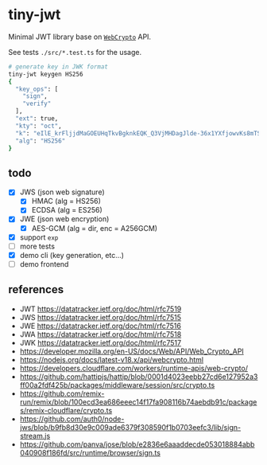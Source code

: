 # tiny-jwt

Minimal JWT library base on [`WebCrypto`](https://developer.mozilla.org/en-US/docs/Web/API/Web_Crypto_API) API.

See tests `./src/*.test.ts` for the usage.

```sh
# generate key in JWK format
tiny-jwt keygen HS256
{
  "key_ops": [
    "sign",
    "verify"
  ],
  "ext": true,
  "kty": "oct",
  "k": "eIlE_krFljjdMaGOEUHqTkvBgknkEQK_Q3VjMHDagJlde-36x1YXfjowvKs8mTSH6gJyml6HvW1qLhG75HOW_g",
  "alg": "HS256"
}
```

## todo

- [x] JWS (json web signature)
  - [x] HMAC (alg = HS256)
  - [x] ECDSA (alg = ES256)
- [x] JWE (json web encryption)
  - [x] AES-GCM (alg = dir, enc = A256GCM)
- [x] support `exp`
- [ ] more tests
- [x] demo cli (key generation, etc...)
- [ ] demo frontend

## references

- JWT https://datatracker.ietf.org/doc/html/rfc7519
- JWS https://datatracker.ietf.org/doc/html/rfc7515
- JWE https://datatracker.ietf.org/doc/html/rfc7516
- JWA https://datatracker.ietf.org/doc/html/rfc7518
- JWK https://datatracker.ietf.org/doc/html/rfc7517
- https://developer.mozilla.org/en-US/docs/Web/API/Web_Crypto_API
- https://nodejs.org/docs/latest-v18.x/api/webcrypto.html
- https://developers.cloudflare.com/workers/runtime-apis/web-crypto/
- https://github.com/hattipjs/hattip/blob/0001d4023eebb27cd6e127952a3ff00a2fdf425b/packages/middleware/session/src/crypto.ts
- https://github.com/remix-run/remix/blob/100ecd3ea686eeec14f17fa908116b74aebdb91c/packages/remix-cloudflare/crypto.ts
- https://github.com/auth0/node-jws/blob/b9fb8d30e9c009ade6379f308590f1b0703eefc3/lib/sign-stream.js
- https://github.com/panva/jose/blob/e2836e6aaaddecde053018884abb040908f186fd/src/runtime/browser/sign.ts
